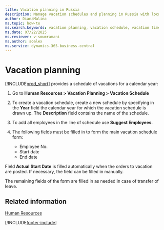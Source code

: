 ```yaml
---
title: Vacation planning in Russia
description: Manage vacation schedules and planning in Russia with localized enhancements for compliance and efficiency.
author: DianaMalina
ms.topic: how-to
ms.search.keywords: vacation planning, vacation schedule, vacation time, Russia
ms.date: 07/22/2025
ms.reviewer: v-soumramani
ms.author: soalex
ms.service: dynamics-365-business-central
---
```


# Vacation planning

[!INCLUDE[prod_short](../../includes/prod_short.md)] provides a schedule of vacations for a calendar year:

1. Go to **Human Resources > Vacation Planning > Vacation Schedule**
1. To create a vacation schedule, create a new schedule by specifying in the **Year** field the calendar year for which the vacation schedule is drawn up. The **Description** field contains the name of the schedule.
1. To add all employees in the line of schedule use **Suggest Employees**.
1. The following fields must be filled in to form the main vacation schedule form:

   - Employee No.
   - Start date
   - End date

Field **Actual Start Date** is filled automatically when the orders to vacation are posted. If necessary, the field can be filled in manually.

The remaining fields of the form are filled in as needed in case of transfer of leave.

## Related information

[Human Resources](Human-Resources.md)  

[!INCLUDE[footer-include](../../includes/footer-banner.md)]
